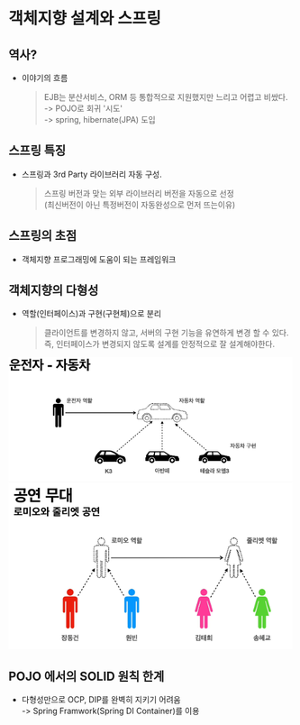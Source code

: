 객체지향 설계와 스프링
===============

## 역사?
* 이야기의 흐름
  > EJB는 분산서비스, ORM 등 통합적으로 지원했지만 느리고 어렵고 비쌌다.   
  -> POJO로 회귀 '시도'   
  -> spring, hibernate(JPA) 도입
  
## 스프링 특징
* 스프링과 3rd Party 라이브러리 자동 구성.   
  > 스프링 버전과 맞는 외부 라이브러리 버전을 자동으로 선정    
  (최신버전이 아닌 특정버전이 자동완성으로 먼저 뜨는이유)

## 스프링의 초점
* 객체지향 프로그래밍에 도움이 되는 프레임워크

## 객체지향의 다형성
* 역할(인터페이스)과 구현(구현체)으로 분리 
    > 클라이언트를 변경하지 않고, 서버의 구현 기능을 유연하게 변경 할 수 있다.  
    즉, 인터페이스가 변경되지 않도록 설계를 안정적으로 잘 설계해야한다.

![다형성_예제1](다형성_예제1.png)
![다형성_예지2](다형성_예제2.png)

## POJO 에서의 SOLID 원칙 한계
* 다형성만으로 OCP, DIP를 완벽히 지키기 어려움  
    -> Spring Framwork(Spring DI Container)를 이용